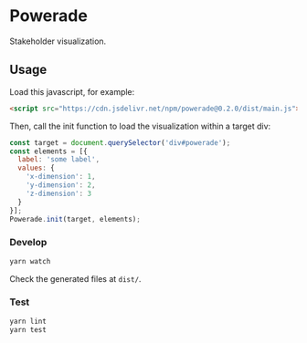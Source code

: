# Powerade

Stakeholder visualization.

## Usage

Load this javascript, for example:

```html
<script src="https://cdn.jsdelivr.net/npm/powerade@0.2.0/dist/main.js"></script>
```

Then, call the init function to load the visualization within a target div:

```javascript
const target = document.querySelector('div#powerade');
const elements = [{
  label: 'some label',
  values: {
    'x-dimension': 1,
    'y-dimension': 2,
    'z-dimension': 3
  }
}];
Powerade.init(target, elements);
```

### Develop

```sh
yarn watch
```

Check the generated files at `dist/`.

### Test

```sh
yarn lint
yarn test
```
